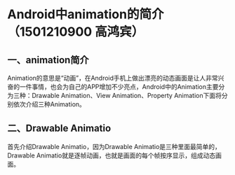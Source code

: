 
# Android中animation的简介（1501210900 高鸿宾）


## 一、animation简介

Animation的意思是“动画”，在Android手机上做出漂亮的动态画面是让人非常兴奋的一件事情，也会为自己的APP增加不少亮点，Android中的Animation主要分为三种：Drawable Animation、View Animation、Property Animation下面将分别依次介绍三种Animation。


## 二、Drawable Animatio

首先介绍Drawable Animatio，因为Drawable Animatio是三种里面最简单的，Drawable Animatio就是逐帧动画，也就是画面的每个帧按序显示，组成动态画面。


